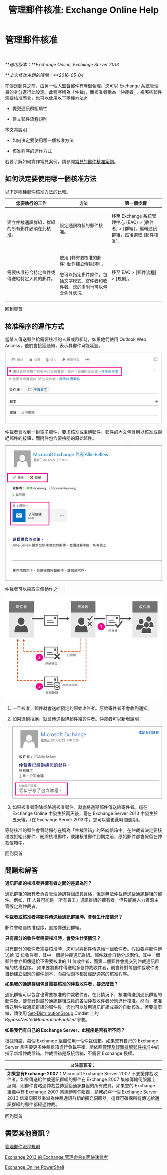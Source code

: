 ﻿---
title: '管理郵件核准: Exchange Online Help'
TOCTitle: 管理郵件核准
ms:assetid: 43a89f71-8002-4cb0-b3c8-1c2b2597f227
ms:mtpsurl: https://technet.microsoft.com/zh-tw/library/Dd297936(v=EXCHG.150)
ms:contentKeyID: 50473144
ms.date: 04/24/2018
mtps_version: v=EXCHG.150
ms.translationtype: HT
---

# 管理郵件核准

 

_**適用版本：**Exchange Online, Exchange Server 2013_

_**上次修改主題的時間：**2016-05-04_

在傳送郵件之前，由另一個人監督郵件有時很合理。您可以 Exchange 系統管理員的身分進行此設定。此程序稱為「仲裁」，而核准者稱為「仲裁者」。視哪些郵件需要核准而言，您可以使用以下兩種方法之一：

  - 變更通訊群組屬性

  - 建立郵件流程規則

本文將說明：

  - 如何決定要使用哪一個核准方法

  - 核准程序的運作方式

若要了解如何實作常見案例，請參閱[常見的郵件核准案例](common-message-approval-scenarios-exchange-2013-help.md)。

## 如何決定要使用哪一個核准方法

以下是兩種郵件核准方法的比較。


<table>
<colgroup>
<col style="width: 33%" />
<col style="width: 33%" />
<col style="width: 33%" />
</colgroup>
<thead>
<tr class="header">
<th>您要執行的工作</th>
<th>方法</th>
<th>第一個步驟</th>
</tr>
</thead>
<tbody>
<tr class="odd">
<td><p>建立仲裁通訊群組，群組的所有郵件必須在此核准。</p></td>
<td><p>設定通訊群組的郵件核准。</p></td>
<td><p>移至 Exchange 系統管理中心 (EAC) &gt; [收件者] &gt; [群組]，編輯通訊群組，然後選取 [郵件核准]。</p></td>
</tr>
<tr class="even">
<td><p>需要核准符合特定條件或傳送給特定人員的郵件。</p></td>
<td><p>使用 [轉寄要核准的郵件] 動作建立傳輸規則。</p>
<p>您可以指定郵件條件，包括文字模式、寄件者和收件者。您的準則也可以包含例外狀況。</p></td>
<td><p>移至 EAC &gt; [郵件流程] &gt; [規則]。</p></td>
</tr>
</tbody>
</table>


回到頁首

## 核准程序的運作方式

當某人傳送郵件給需要核准的人員或群組時，如果他們使用 Outlook Web Access，他們會接獲通知，表示其郵件可能延遲。

![顯示訊息核准通知的訊息](images/Dd297936.80e2e5f1-0a1e-4c37-9076-794581155405(EXCHG.150).png "顯示訊息核准通知的訊息")

仲裁者會收到一封電子郵件，要求核准或拒絕郵件。郵件的內文包含用以核准或拒絕郵件的按鈕，而附件包含要檢閱的原始郵件。

![核准要求訊息，包括附件](images/Dd297936.bf517f5a-b10e-40df-a48a-403b395b5962(EXCHG.150).png "核准要求訊息，包括附件")

仲裁者可以採取三個動作之一：

![顯示核准訊息之選項的工作流程](images/Dd297936.dc7a6ca9-c67d-487a-8713-4d628e07f4b3(EXCHG.150).png "顯示核准訊息之選項的工作流程")

1.  一旦核准，郵件就會送給預定的原始收件者。原始寄件者不會收到通知。

2.  如果遭到拒絕，就會傳送拒絕郵件給寄件者。仲裁者可以新增說明：
    
    ![拒絕通知，附有仲裁者的註解](images/Dd297936.a663d36a-c67d-4155-b8f6-4b5dc8e105d9(EXCHG.150).png "拒絕通知，附有仲裁者的註解")  

3.  如果核准者刪除或略過核准郵件，就會將過期郵件傳送給寄件者。這在 Exchange Online 中發生於兩天後，而在 Exchange Server 2013 中發生於五天後。(在 Exchange Server 2013 中，您可以變更此時間週期)。

等待核准的郵件會暫時儲存在稱為「仲裁信箱」的系統信箱中。在仲裁者決定要核准或拒絕此郵件、刪除核准郵件，或讓核准郵件到期之前，原始郵件都會保留在仲裁信箱中。

回到頁首

## 問題和解答

**通訊群組的核准者與擁有者之間的差異為何？**

通訊群組的擁有者負責管理通訊群組成員資格，但是無法仲裁傳送給通訊群組的郵件。例如，IT 人員可能是「所有員工」通訊群組的擁有者，但只能將人力資源主管設定為仲裁者。

**仲裁者或核准者將郵件傳送給通訊群組時，會發生什麼情況？**

郵件會略過核准程序，直接傳送到群組。

**只有部分的收件者需要核准時，會發生什麼情況？**

只有部分的收件者需要核准時，您可以將郵件傳送給一組收件者。假設要將郵件傳送給 12 位收件者，其中一個是仲裁通訊群組。郵件就會自動分成兩份。其中一個郵件會立即傳遞給不需要核准的 11 位收件者，而第二個郵件會提交到仲裁通訊群組的核准程序。 如果要將郵件傳送給多個仲裁收件者，則會針對每個仲裁收件者自動建立個別的郵件副本，而每個副本都會經歷適當的核准程序。

**如果我的通訊群組包含需要核准的仲裁收件者，要怎麼做？**

通訊群組可以包含也需要核准的仲裁收件者。在此情況下，核准傳送到通訊群組的郵件後，便會針對屬於通訊群組成員的各個仲裁收件者分別進行核准。然而，核准傳送到仲裁通訊群組的郵件後，您也可以啟用通訊群組成員的自動核准。若要這麼做，請使用 [Set-DistributionGroup](https://technet.microsoft.com/zh-tw/library/bb124955\(v=exchg.150\)) Cmdlet 上的 *BypassNestedModerationEnabled* 參數。

**如果我們有自己的 Exchange Server，此程序是否有所不同？**

根據預設，每個 Exchange 組織使用一個仲裁信箱。如果您有自己的 Exchange Server 且需要更多仲裁信箱進行負載平衡，請依照[管理及疑難排解郵件核准](manage-and-troubleshoot-message-approval-exchange-2013-help.md)中的指示新增仲裁信箱。仲裁信箱是系統信箱，不需要 Exchange 授權。

<table>
<thead>
<tr class="header">
<th><img src="images/Bb124558.note(EXCHG.150).gif" title="注意事項" alt="注意事項" />注意事項：</th>
</tr>
</thead>
<tbody>
<tr class="odd">
<td><strong>如果您有Exchange 2007：</strong>Microsoft Exchange Server 2007 不支援仲裁收件者。如果傳送給仲裁通訊群組的郵件在 Exchange 2007 集線傳輸伺服器上展開，則郵件會略過仲裁並傳遞給通訊群組的所有成員。如果您的 Exchange 組織中有 Exchange 2007 集線傳輸伺服器，請務必將一個 Exchange Server 2013 信箱伺服器委派為仲裁通訊群組的擴充伺服器。這樣可確保所有傳送給通訊群組的郵件都經過仲裁。</td>
</tr>
</tbody>
</table>


回到頁首

## 需要其他資訊？

[管理郵件流程規則](manage-mail-flow-rules-exchange-2013-help.md)

[Exchange 2013 的 Exchange 管理命令介面快速參考](exchange-management-shell-quick-reference-for-exchange-2013-exchange-2013-help.md)

[Exchange Online PowerShell](https://technet.microsoft.com/zh-tw/library/jj200677\(v=exchg.150\))


